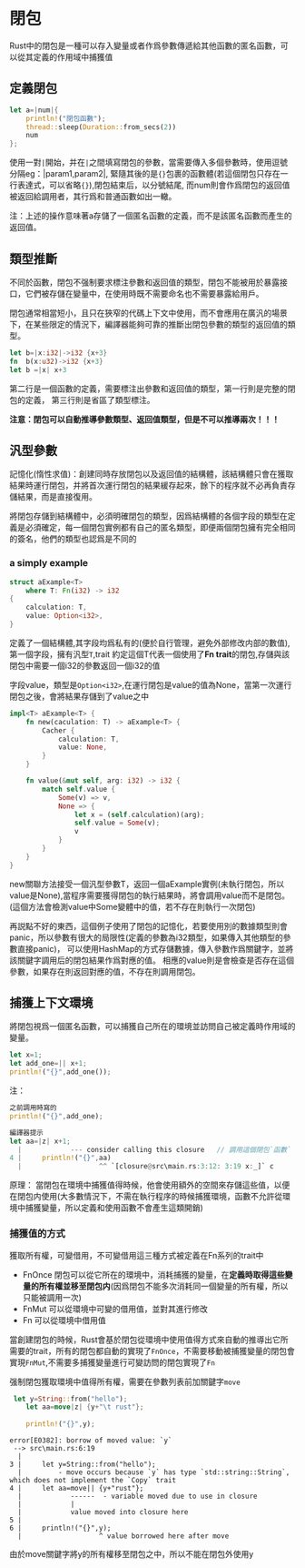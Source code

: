 # 閉包

Rust中的閉包是一種可以存入變量或者作爲參數傳遞給其他函數的匿名函數，可以從其定義的作用域中捕獲值

## 定義閉包

```rust
let a=|num|{
	println!("閉包函數");
	thread::sleep(Duration::from_secs(2))
	num
};
```

使用一對`|`開始，并在`|`之間填寫閉包的參數，當需要傳入多個參數時，使用逗號分隔eg：|param1,param2|, 緊隨其後的是`{}`包裹的函數體(若這個閉包只存在一行表達式，可以省略`{}`),閉包結束后，以分號結尾, 而num則會作爲閉包的返回值被返回給調用者，其行爲和普通函數如出一轍。

注：上述的操作意味著a存儲了一個匿名函數的定義，而不是該匿名函數而產生的返回值。

## 類型推斷

不同於函數，閉包不强制要求標注參數和返回值的類型，閉包不能被用於暴露接口，它們被存儲在變量中，在使用時既不需要命名也不需要暴露給用戶。

閉包通常相當短小，且只在狹窄的代碼上下文中使用，而不會應用在廣汎的場景下，在某些限定的情況下，編譯器能夠可靠的推斷出閉包參數的類型的返回值的類型。

```rust
let b=|x:i32|->i32 {x+3}
fn  b(x:u32)->i32 {x+3}
let b =|x| x+3
```

第二行是一個函數的定義，需要標注出參數和返回值的類型，第一行則是完整的閉包的定義， 第三行則是省區了類型標注。

**注意：閉包可以自動推導參數類型、返回值類型，但是不可以推導兩次！！！**

## 汎型參數

記憶化(惰性求值)：創建同時存放閉包以及返回值的結構體，該結構體只會在獲取結果時運行閉包，并將首次運行閉包的結果緩存起來，餘下的程序就不必再負責存儲結果，而是直接復用。

將閉包存儲到結構體中，必須明確閉包的類型，因爲結構體的各個字段的類型在定義是必須確定，每一個閉包實例都有自己的匿名類型，即便兩個閉包擁有完全相同的簽名，他們的類型也認爲是不同的

### a simply example

```rust
struct aExample<T>
    where T: Fn(i32) -> i32
{
    calculation: T,
    value: Option<i32>,
}

```

定義了一個結構體,其字段均爲私有的(便於自行管理，避免外部修改内部的數值),第一個字段，擁有汎型`T`,trait 約定這個T代表一個使用了**Fn trait**的閉包,存儲與該閉包中需要一個i32的參數返回一個i32的值

字段value，類型是`Option<i32>`,在運行閉包是value的值為None，當第一次運行閉包之後，會將結果存儲到了value之中

```rust
impl<T> aExample<T> {
    fn new(caculation: T) -> aExample<T> {
        Cacher {
            calculation: T,
            value: None,
        }
    }

    fn value(&mut self, arg: i32) -> i32 {
        match self.value {
            Some(v) => v,
            None => {
                let x = (self.calculation)(arg);
                self.value = Some(v);
                v
            }
        }
    }
}

```

new關聯方法接受一個汎型參數T，返回一個aExample實例(未執行閉包，所以value是None),當程序需要獲得閉包的執行結果時，將會調用value而不是閉包。(這個方法會檢測value中Some變體中的值，若不存在則執行一次閉包)

再説點不好的東西，這個例子使用了閉包的記憶化，若要使用別的數據類型則會panic，所以參數有很大的局限性(定義的參數為i32類型，如果傳入其他類型的參數直接panic)， 可以使用HashMap的方式存儲數據，傳入參數作爲關鍵字，並將該關鍵字調用后的閉包結果作爲對應的值。 相應的value則是會檢查是否存在這個參數，如果存在則返回對應的值，不存在則調用閉包。

## 捕獲上下文環境

將閉包視爲一個匿名函數，可以捕獲自己所在的環境並訪問自己被定義時作用域的變量。

```rust
let x=1;
let add_one=|| x+1;
println!("{}",add_one());
```

注：

```rust
之前調用時寫的
println!("{}",add_one);

編譯器提示
let aa=|z| x+1;
  |            --- consider calling this closure   // 調用這個閉包`函數`
4 |     println!("{}",aa)
  |                   ^^ `[closure@src\main.rs:3:12: 3:19 x:_]` c
```

原理： 當閉包在環境中捕獲值得時候，他會使用額外的空間來存儲這些值，以便在閉包内使用(大多數情況下，不需在執行程序的時候捕獲環境，函數不允許從環境中捕獲變量，所以定義和使用函數不會產生這類開銷)

### 捕獲值的方式

獲取所有權，可變借用，不可變借用這三種方式被定義在Fn系列的trait中

- FnOnce  閉包可以從它所在的環境中，消耗捕獲的變量，在**定義時取得這些變量的所有權並移至閉包内**(因爲閉包不能多次消耗同一個變量的所有權，所以只能被調用一次)
- FnMut 可以從環境中可變的借用值，並對其進行修改
- Fn  可以從環境中借用值

當創建閉包的時候，Rust會基於閉包從環境中使用值得方式來自動的推導出它所需要的trait，所有的閉包都自動的實現了`FnOnce`，不需要移動被捕獲變量的閉包會實現`FnMut`,不需要多捕獲變量進行可變訪問的閉包實現了`Fn`

强制閉包獲取環境中值得所有權，需要在參數列表前加關鍵字`move`

```rust
 let y=String::from("hello");
    let aa=move|z| {y+"\t rust"};
    
    println!("{}",y);
```

```
error[E0382]: borrow of moved value: `y`
 --> src\main.rs:6:19
  |
3 |     let y=String::from("hello");
  |         - move occurs because `y` has type `std::string::String`, which does not implement the `Copy` trait
4 |     let aa=move|| {y+"rust"};
  |            ------  - variable moved due to use in closure
  |            |
  |            value moved into closure here
5 | 
6 |     println!("{}",y);
  |                   ^ value borrowed here after move

```

由於move關鍵字將y的所有權移至閉包之中，所以不能在閉包外使用y



